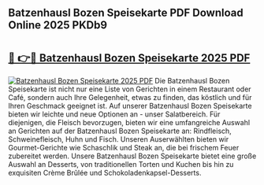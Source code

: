 ## Batzenhausl Bozen Speisekarte PDF Download Online 2025 PKDb9

# <h2><a href="http://gce8fvp.nevu.top/?p=Batzenhausl+Bozen+Speisekarte">🔗 👉🔴 Batzenhausl Bozen Speisekarte 2025 PDF</a></h2>

[![Batzenhausl Bozen Speisekarte 2025 PDF](https://i.imgur.com/dBaPXMq.png)](http://gce8fvp.nevu.top/?p=Batzenhausl+Bozen+Speisekarte)
Die Batzenhausl Bozen Speisekarte ist nicht nur eine Liste von Gerichten in einem Restaurant oder Café, sondern auch Ihre Gelegenheit, etwas zu finden, das köstlich und für Ihren Geschmack geeignet ist. Auf unserer Batzenhausl Bozen Speisekarte bieten wir leichte und neue Optionen an - unser Salatbereich. Für diejenigen, die Fleisch bevorzugen, bieten wir eine umfangreiche Auswahl an Gerichten auf der Batzenhausl Bozen Speisekarte an: Rindfleisch, Schweinefleisch, Huhn und Fisch. Unseren Auserwählten bieten wir Gourmet-Gerichte wie Schaschlik und Steak an, die bei frischem Feuer zubereitet werden. Unsere Batzenhausl Bozen Speisekarte bietet eine große Auswahl an Desserts, von traditionellen Torten und Kuchen bis hin zu exquisiten Crème Brûlée und Schokoladenkapsel-Desserts.
